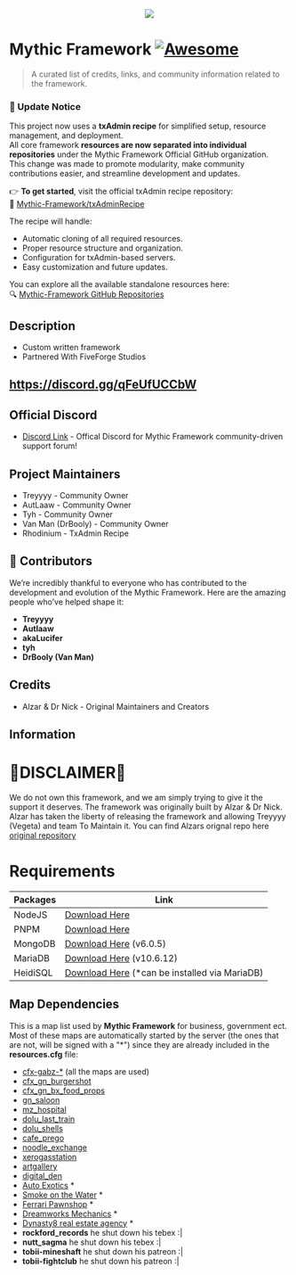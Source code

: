 <div align=center><img src="https://i.ibb.co/ZgkHWR6/uv0El0Z.jpg"></div>

# Mythic Framework [![Awesome](https://cdn.jsdelivr.net/gh/sindresorhus/awesome@d7305f38d29fed78fa85652e3a63e154dd8e8829/media/badge.svg)](https://github.com/sindresorhus/awesome#readme)

> A curated list of credits, links, and community information related to the framework.

### 🚀 Update Notice

This project now uses a **txAdmin recipe** for simplified setup, resource management, and deployment.  
All core framework **resources are now separated into individual repositories** under the Mythic Framework Official GitHub organization.  
This change was made to promote modularity, make community contributions easier, and streamline development and updates.

👉 **To get started**, visit the official txAdmin recipe repository:  
🔗 [Mythic-Framework/txAdminRecipe](https://github.com/Mythic-Framework/txAdminRecipe)

The recipe will handle:

- Automatic cloning of all required resources.
- Proper resource structure and organization.
- Configuration for txAdmin-based servers.
- Easy customization and future updates.

You can explore all the available standalone resources here:  
🔍 [Mythic-Framework GitHub Repositories](https://github.com/orgs/Mythic-Framework/repositories)

## Description

- Custom written framework
- Partnered With FiveForge Studios

## https://discord.gg/qFeUfUCCbW

## Official Discord

- [Discord Link](https://discord.gg/N2JARAe8Rp) - Offical Discord for Mythic Framework community-driven support forum!

## Project Maintainers

- Treyyyy - Community Owner
- AutLaaw - Community Owner
- Tyh - Community Owner
- Van Man (DrBooly) - Community Owner
- Rhodinium - TxAdmin Recipe

## 👥 Contributors

We’re incredibly thankful to everyone who has contributed to the development and evolution of the Mythic Framework. Here are the amazing people who’ve helped shape it:

- **Treyyyy**
- **Autlaaw**
- **akaLucifer**
- **tyh**
- **DrBooly (Van Man)**

## Credits

- Alzar & Dr Nick - Original Maintainers and Creators

## Information

# 🚧DISCLAIMER🚧

We do not own this framework, and we am simply trying to give it the support it deserves. The framework was originally built by Alzar & Dr Nick. Alzar has taken the liberty of releasing the framework and allowing Treyyyy (Vegeta) and team To Maintain it. You can find Alzars orignal repo here [original repository](https://github.com/Alzar/mythic-framework)

# Requirements

| Packages | Link                                                                                                                          |
| -------- | ----------------------------------------------------------------------------------------------------------------------------- |
| NodeJS   | [Download Here](https://nodejs.org/en/download?text=+)                                                                        |
| PNPM     | [Download Here](https://pnpm.io/installation)                                                                                 |
| MongoDB  | [Download Here](https://www.mongodb.com/try/download/community) (v6.0.5)                                                      |
| MariaDB  | [Download Here](https://mariadb.org/download/?t=mariadb&p=mariadb&r=10.6.12&os=windows&cpu=x86_64&pkg=msi&m=acorn) (v10.6.12) |
| HeidiSQL | [Download Here](https://www.heidisql.com/download.php) (\*can be installed via MariaDB)                                       |

## Map Dependencies

This is a map list used by **Mythic Framework** for business, government ect.
Most of these maps are automatically started by the server (the ones that are not, will be signed with a "\*") since they are already included in the **resources.cfg** file:

- [cfx-gabz-\*](https://fivem.gabzv.com/category/subscription) (all the maps are used)
- [cfx_gn_burgershot](https://gnstud.io/products/burgershot)
- [cfx_gn_bx_food_props](https://gnstud.io/collections/props)
- [gn_saloon](https://gnstud.io/products/black-woods-saloon)
- [mz_hospital](https://gnstud.io/collections/medical/products/mount-zonah-hospital)
- [dolu_last_train](https://dolu.tebex.io/package/4465265)
- [dolu_shells](https://dolu.tebex.io/package/5141128)
- [cafe_prego](https://artex.tebex.io/package/6084340)
- [noodle_exchange](https://fivem.map4all-shop.com/package/4967545)
- [xerogasstation](https://fivem.map4all-shop.com/package/5342855)
- [artgallery](https://www.k4mb1maps.com/package/4672250)
- [digital_den](https://patoche-mapping.tebex.io/package/5171582)
- [Auto Exotics](https://lb-customs.tebex.io/package/4339272) \*
- [Smoke on the Water](https://mrhunter.tebex.io/package/5198707) \*
- [Ferrari Pawnshop](https://www.k4mb1maps.com/package/4672248) \*
- [Dreamworks Mechanics](https://juniors-interiors.tebex.io/category/1930382) \*
- [Dynasty8 real estate agency](https://forum.cfx.re/t/mlo-dynasty8-real-estate-agency/1842152) \*
- **rockford_records** he shut down his tebex :|
- **nutt_sagma** he shut down his tebex :|
- **tobii-mineshaft** he shut down his patreon :|
- **tobii-fightclub** he shut down his patreon :|

